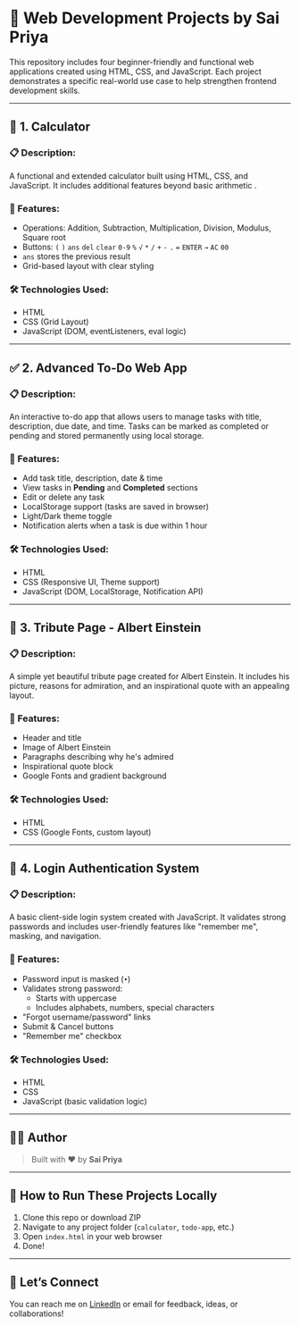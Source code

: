 # 🌟 Web Development Projects by Sai Priya

This repository includes four beginner-friendly and functional web applications created using HTML, CSS, and JavaScript. Each project demonstrates a specific real-world use case to help strengthen frontend development skills.

---

## 🧮 1. Calculator

### 📋 Description:
A functional and extended calculator built using HTML, CSS, and JavaScript. It includes additional features beyond basic arithmetic .

### 🔧 Features:
- Operations: Addition, Subtraction, Multiplication, Division, Modulus, Square root
- Buttons: `(` `)` `ans` `del` `clear` `0-9` `%` `√` `*` `/` `+` `-` `.` `=` `ENTER` `→` `AC` `00`
- `ans` stores the previous result
- Grid-based layout with clear styling

### 🛠️ Technologies Used:
- HTML
- CSS (Grid Layout)
- JavaScript (DOM, eventListeners, eval logic)

---

## ✅ 2. Advanced To-Do Web App

### 📋 Description:
An interactive to-do app that allows users to manage tasks with title, description, due date, and time. Tasks can be marked as completed or pending and stored permanently using local storage.

### 🔧 Features:
- Add task title, description, date & time
- View tasks in **Pending** and **Completed** sections
- Edit or delete any task
- LocalStorage support (tasks are saved in browser)
- Light/Dark theme toggle
- Notification alerts when a task is due within 1 hour

### 🛠️ Technologies Used:
- HTML
- CSS (Responsive UI, Theme support)
- JavaScript (DOM, LocalStorage, Notification API)

---

## 🙏 3. Tribute Page - Albert Einstein

### 📋 Description:
A simple yet beautiful tribute page created for Albert Einstein. It includes his picture, reasons for admiration, and an inspirational quote with an appealing layout.

### 🔧 Features:
- Header and title 
- Image of Albert Einstein
- Paragraphs describing why he's admired
- Inspirational quote block
- Google Fonts and gradient background

### 🛠️ Technologies Used:
- HTML
- CSS (Google Fonts, custom layout)

---

## 🔐 4. Login Authentication System

### 📋 Description:
A basic client-side login system created with JavaScript. It validates strong passwords and includes user-friendly features like "remember me", masking, and navigation.

### 🔧 Features:
- Password input is masked (`•`)
- Validates strong password:
  - Starts with uppercase
  - Includes alphabets, numbers, special characters
- "Forgot username/password" links
- Submit & Cancel buttons
- "Remember me" checkbox

### 🛠️ Technologies Used:
- HTML
- CSS
- JavaScript (basic validation logic)

---

## 🧑‍💻 Author

> Built with ❤️ by **Sai Priya**

---

## 📂 How to Run These Projects Locally

1. Clone this repo or download ZIP  
2. Navigate to any project folder (`calculator`, `todo-app`, etc.)
3. Open `index.html` in your web browser  
4. Done!

---

## 🔗 Let’s Connect

You can reach me on [LinkedIn](https://www.linkedin.com/in/guttula-sai-priya-798016348/) or email for feedback, ideas, or collaborations!
